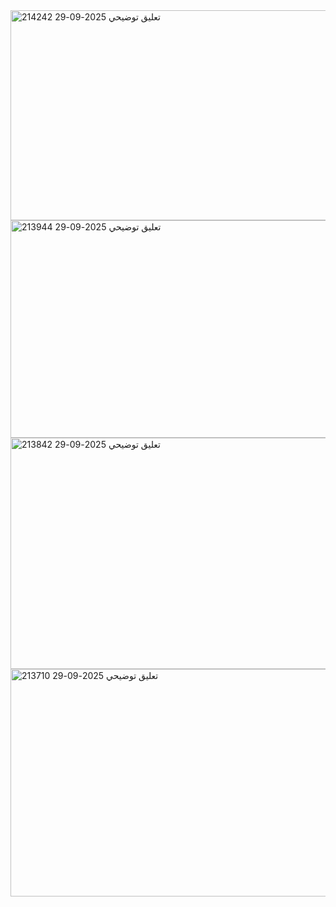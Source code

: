 <img width="734" height="336" alt="تعليق توضيحي 2025-09-29 214242" src="https://github.com/user-attachments/assets/9ad29ac2-28f4-4631-9043-ee3a793b7f59" />
<img width="754" height="348" alt="تعليق توضيحي 2025-09-29 213944" src="https://github.com/user-attachments/assets/b87952ad-bef8-46f4-855d-025d1943564e" />
<img width="738" height="370" alt="تعليق توضيحي 2025-09-29 213842" src="https://github.com/user-attachments/assets/cc2d468a-7325-4604-9796-aff24fd1e98b" />
<img width="757" height="364" alt="تعليق توضيحي 2025-09-29 213710" src="https://github.com/user-attachments/assets/3c79a266-7dec-40b5-b0c8-dee271af1170" />
